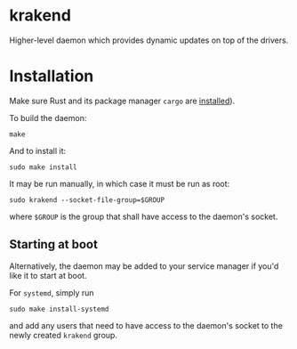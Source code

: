 # krakend

Higher-level daemon which provides dynamic updates on top of the drivers.

# Installation

Make sure Rust and its package manager `cargo` are [installed](https://www.rust-lang.org/en-US/install.html)).

To build the daemon:
```Shell
make
```

And to install it:
```Shell
sudo make install
```

It may be run manually, in which case it must be run as root:
```Shell
sudo krakend --socket-file-group=$GROUP
```
where `$GROUP` is the group that shall have access to the daemon's socket.

## Starting at boot

Alternatively, the daemon may be added to your service manager if you'd like it to start at boot.

For `systemd`, simply run
```Shell
sudo make install-systemd
```
and add any users that need to have access to the daemon's socket to the newly created `krakend` group.
